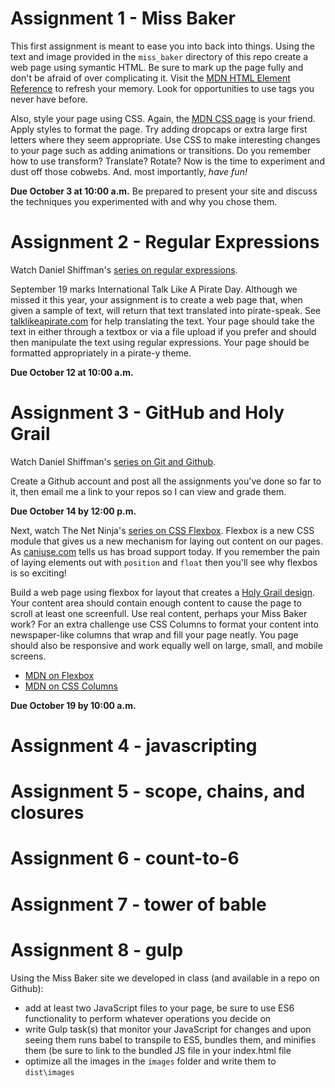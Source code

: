 # Assignment 1 - Miss Baker
This first assignment is meant to ease you into back into things. Using the text and image provided in the `miss_baker` directory of this repo create a web page using symantic HTML. Be sure to mark up the page fully and don't be afraid of over complicating it. Visit the [MDN HTML Element Reference](https://developer.mozilla.org/en-US/docs/Web/HTML/Element) to refresh your memory. Look for opportunities to use tags you never have before.

Also, style your page using CSS. Again, the [MDN CSS page](https://developer.mozilla.org/en-US/docs/Web/CSS) is your friend. Apply styles to format the page. Try adding dropcaps or extra large first letters where they seem appropriate. Use CSS to make interesting changes to your page such as adding animations or transitions. Do you remember how to use transform? Translate? Rotate? Now is the time to experiment and dust off those cobwebs. And. most importantly, *have fun!*

**Due October 3 at 10:00 a.m.** Be prepared to present your site and discuss the techniques you experimented with and why you chose them.

# Assignment 2 - Regular Expressions

Watch Daniel Shiffman's [series on regular expressions](https://www.youtube.com/playlist?list=PLRqwX-V7Uu6YEypLuls7iidwHMdCM6o2w). 

September 19 marks International Talk Like A Pirate Day. Although we missed it this year, your assignment is to create a web page that, when given a sample of text, will return that text translated into pirate-speak. See [talklikeapirate.com](http://talklikeapirate.com/wordpress/) for help translating the text. Your page should take the text in either through a textbox or via a file upload if you prefer and should then manipulate the text using regular expressions. Your page should be formatted appropriately in a pirate-y theme.

**Due October 12 at 10:00 a.m.**

# Assignment 3 - GitHub and Holy Grail

Watch Daniel Shiffman's [series on Git and Github](https://youtu.be/BCQHnlnPusY?list=PLRqwX-V7Uu6ZF9C0YMKuns9sLDzK6zoiV).

Create a Github account and post all the assignments you've done so far to it, then email me a link to your repos so I can view and grade them.

**Due October 14 by 12:00 p.m.**

Next, watch The Net Ninja's [series on CSS Flexbox](https://youtu.be/Y8zMYaD1bz0?list=PL4cUxeGkcC9i3FXJSUfmsNOx8E7u6UuhG). Flexbox is a new CSS module that gives us a new mechanism for laying out content on our pages. As [caniuse.com](http://caniuse.com/#search=flexbox) tells us has broad support today. If you remember the pain of laying elements out with `position` and `float` then you'll see why flexbos is so exciting!

Build a web page using flexbox for layout that creates a [Holy Grail design](https://en.wikipedia.org/wiki/Holy_Grail_(web_design)). Your content area should contain enough content to cause the page to scroll at least one screenfull. Use real content, perhaps your Miss Baker work? For an extra challenge use CSS Columns to format your content into newspaper-like columns that wrap and fill your page neatly. You page should also be responsive and work equally well on large, small, and mobile screens.

* [MDN on Flexbox](https://developer.mozilla.org/en-US/docs/Web/CSS/CSS_Flexible_Box_Layout/Using_CSS_flexible_boxes)
* [MDN on CSS Columns](https://developer.mozilla.org/en-US/docs/Web/CSS/CSS_Columns/Using_multi-column_layouts)

**Due October 19 by 10:00 a.m.**

# Assignment 4 - javascripting
# Assignment 5 - scope, chains, and closures
# Assignment 6 - count-to-6
# Assignment 7 - tower of bable
# Assignment 8 - gulp

Using the Miss Baker site we developed in class (and available in a repo on Github): 

* add at least two JavaScript files to your page, be sure to use ES6 functionality to perform whatever operations you decide on
* write Gulp task(s) that monitor your JavaScript for changes and upon seeing them runs babel to transpile to ES5, bundles them, and minifies them (be sure to link to the bundled JS file in your index.html file
* optimize all the images in the `images` folder and write them to `dist\images`
